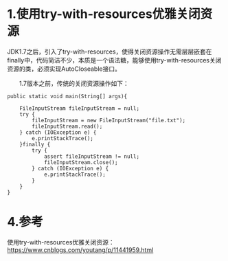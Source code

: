 # 1.使用try-with-resources优雅关闭资源
JDK1.7之后，引入了try-with-resources，使得关闭资源操作无需层层嵌套在finally中，代码简洁不少，本质是一个语法糖，能够使用try-with-resources关闭资源的类，必须实现AutoCloseable接口。

　　1.7版本之前，传统的关闭资源操作如下：


```
public static void main(String[] args){

    FileInputStream fileInputStream = null;
    try {
        fileInputStream = new FileInputStream("file.txt");
        fileInputStream.read();
    } catch (IOException e) {
        e.printStackTrace();
    }finally {
        try {
            assert fileInputStream != null;
            fileInputStream.close();
        } catch (IOException e) {
            e.printStackTrace();
        }
    }
}
```



# 4.参考
使用try-with-resources优雅关闭资源：
https://www.cnblogs.com/youtang/p/11441959.html

